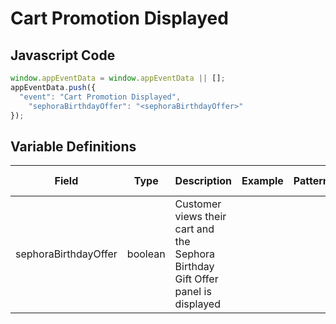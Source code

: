 # Cart Promotion Displayed

### 

## Javascript Code
```js
window.appEventData = window.appEventData || [];
appEventData.push({
  "event": "Cart Promotion Displayed",
    "sephoraBirthdayOffer": "<sephoraBirthdayOffer>"
});
```

## Variable Definitions

|Field|Type|Description|Example|Pattern|Min Length|Max Length|Minimum|Maximum|Multiple Of|
| --- | --- | --- | --- | --- | --- | --- | --- | --- | --- |
|sephoraBirthdayOffer|boolean|Customer views their cart and the Sephora Birthday Gift Offer panel is displayed||||||||
